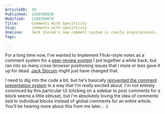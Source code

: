 ```yaml
---
ArticleID:  39
Published:  1160398920
Modified:   1160399079
Title:      Comments With Specificity
Slug:       comments-with-specificity
OneLine:    Jack Slocum's new comment system is really inspirational.
Tags:       

...
```

For a long time now, I've wanted to implement Flickr-style notes as a comment system for a [peer-review system][case_exchange] I put together a while back, but ran into so many cross-browser positioning issues that I more or less gave it up for dead.  [Jack Slocum][jack] might just have changed that.

I need to dig into the code a bit, but he's basically [reinvented the comment presentation system][reinvention] in a way that I'm _really_ excited about.  I'm not entirely convinced by this particular UI (clicking on a sidebar to post comments for a block seems a little obtuse), but I'm absolutely loving the idea of comments tied to individual blocks instead of global comments for an entire article.  You'll be hearing more about this from me later...  :)

[case_exchange]: http://lddebate.org/exchange/ "LD Debate: Case Exchange"
[jack]: http://www.jackslocum.com/ "Jack Slocum"
[reinvention]: http://www.jackslocum.com/yui/2006/10/09/my-wordpress-comments-system-built-with-yahoo-ui-and-yahooext/ "Jack Slocum: WordPress Comments System built with Yahoo! UI"